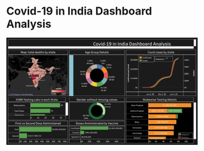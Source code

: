 # Covid-19 in India Dashboard Analysis


![Covid-19 Dashboard](https://github.com/Pawan-choudhary/Tableau/blob/main/Dashboard%201.png)


